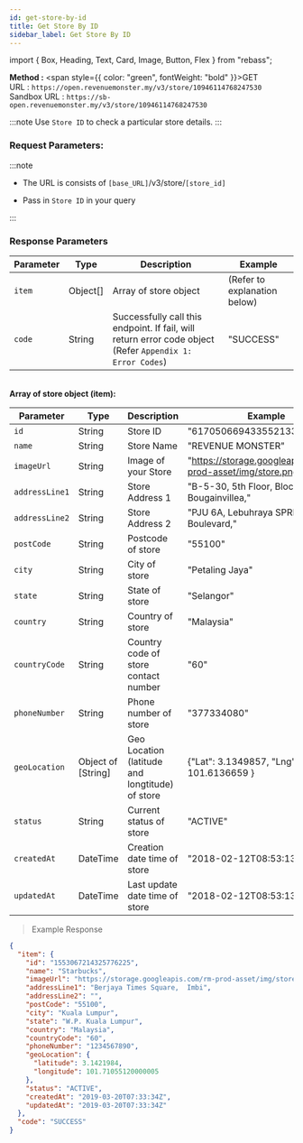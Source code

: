 ```yaml
---
id: get-store-by-id
title: Get Store By ID
sidebar_label: Get Store By ID
---
```


import { Box, Heading, Text, Card, Image, Button, Flex } from "rebass";

**Method :** <span style={{ color: "green", fontWeight: "bold" }}>GET</span><br/>
URL : `https://open.revenuemonster.my/v3/store/10946114768247530`<br/>
Sandbox URL : `https://sb-open.revenuemonster.my/v3/store/10946114768247530`

:::note
Use `Store ID` to check a particular store details.
:::

### Request Parameters:

:::note

- The URL is consists of `[base_URL]`/v3/store/`[store_id]`

- Pass in `Store ID` in your query

:::

### Response Parameters

| Parameter | Type     | Description                                                                                               | Example                      |
| --------- | -------- | --------------------------------------------------------------------------------------------------------- | ---------------------------- |
| `item`    | Object[] | Array of store object                                                                                     | (Refer to explanation below) |
| `code`    | String   | Successfully call this endpoint. If fail, will return error code object (Refer `Appendix 1: Error Codes`) | "SUCCESS"                    |

<br/>
<strong>Array of store object (item):</strong>

| Parameter      | Type               | Description                                     | Example                                                      |
| -------------- | ------------------ | ----------------------------------------------- | ------------------------------------------------------------ |
| `id`           | String             | Store ID                                        | "6170506694335521334"                                        |
| `name`         | String             | Store Name                                      | "REVENUE MONSTER"                                            |
| `imageUrl`     | String             | Image of your Store                             | "https://storage.googleapis.com/rm-prod-asset/img/store.png" |
| `addressLine1` | String             | Store Address 1                                 | "B-5-30, 5th Floor, Block Bougainvillea,"                    |
| `addressLine2` | String             | Store Address 2                                 | "PJU 6A, Lebuhraya SPRINT, 10 Boulevard,"                    |
| `postCode`     | String             | Postcode of store                               | "55100"                                                      |
| `city`         | String             | City of store                                   | "Petaling Jaya"                                              |
| `state`        | String             | State of store                                  | "Selangor"                                                   |
| `country`      | String             | Country of store                                | "Malaysia"                                                   |
| `countryCode`  | String             | Country code of store contact number            | "60"                                                         |
| `phoneNumber`  | String             | Phone number of store                           | "377334080"                                                  |
| `geoLocation`  | Object of [String] | Geo Location (latitude and longtitude) of store | {"Lat": 3.1349857, "Lng": 101.6136659 }                      |
| `status`       | String             | Current status of store                         | "ACTIVE"                                                     |
| `createdAt`    | DateTime           | Creation date time of store                     | "2018-02-12T08:53:13Z"                                       |
| `updatedAt`    | DateTime           | Last update date time of store                  | "2018-02-12T08:53:13Z"                                       |

> Example Response

```json
{
  "item": {
    "id": "1553067214325776225",
    "name": "Starbucks",
    "imageUrl": "https://storage.googleapis.com/rm-prod-asset/img/store.png",
    "addressLine1": "Berjaya Times Square,  Imbi",
    "addressLine2": "",
    "postCode": "55100",
    "city": "Kuala Lumpur",
    "state": "W.P. Kuala Lumpur",
    "country": "Malaysia",
    "countryCode": "60",
    "phoneNumber": "1234567890",
    "geoLocation": {
      "latitude": 3.1421984,
      "longitude": 101.71055120000005
    },
    "status": "ACTIVE",
    "createdAt": "2019-03-20T07:33:34Z",
    "updatedAt": "2019-03-20T07:33:34Z"
  },
  "code": "SUCCESS"
}
```
